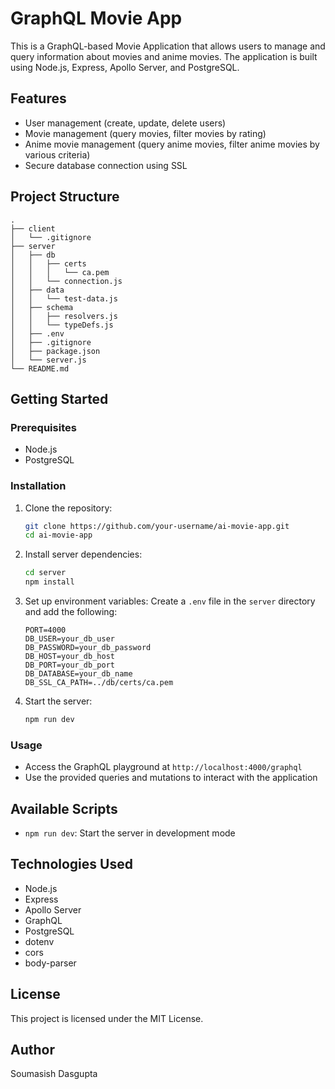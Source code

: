 # GraphQL Movie App

This is a GraphQL-based Movie Application that allows users to manage and query information about movies and anime movies. The application is built using Node.js, Express, Apollo Server, and PostgreSQL.

## Features

- User management (create, update, delete users)
- Movie management (query movies, filter movies by rating)
- Anime movie management (query anime movies, filter anime movies by various criteria)
- Secure database connection using SSL

## Project Structure

```
.
├── client
│   └── .gitignore
├── server
│   ├── db
│   │   ├── certs
│   │   │   └── ca.pem
│   │   └── connection.js
│   ├── data
│   │   └── test-data.js
│   ├── schema
│   │   ├── resolvers.js
│   │   └── typeDefs.js
│   ├── .env
│   ├── .gitignore
│   ├── package.json
│   └── server.js
└── README.md
```

## Getting Started

### Prerequisites

- Node.js
- PostgreSQL

### Installation

1. Clone the repository:
    ```sh
    git clone https://github.com/your-username/ai-movie-app.git
    cd ai-movie-app
    ```

2. Install server dependencies:
    ```sh
    cd server
    npm install
    ```

3. Set up environment variables:
    Create a `.env` file in the `server` directory and add the following:
    ```
    PORT=4000
    DB_USER=your_db_user
    DB_PASSWORD=your_db_password
    DB_HOST=your_db_host
    DB_PORT=your_db_port
    DB_DATABASE=your_db_name
    DB_SSL_CA_PATH=../db/certs/ca.pem
    ```

4. Start the server:
    ```sh
    npm run dev
    ```

### Usage

- Access the GraphQL playground at `http://localhost:4000/graphql`
- Use the provided queries and mutations to interact with the application

## Available Scripts

- `npm run dev`: Start the server in development mode

## Technologies Used

- Node.js
- Express
- Apollo Server
- GraphQL
- PostgreSQL
- dotenv
- cors
- body-parser

## License

This project is licensed under the MIT License.

## Author

Soumasish Dasgupta
